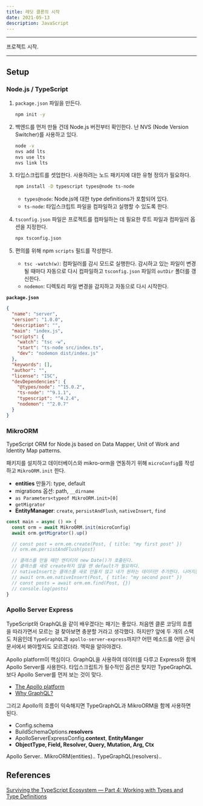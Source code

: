 ```yaml
---
title: 레딧 클론의 시작
date: 2021-05-13
description: JavaScript
---
```


---

프로젝트 시작.

---

## Setup

### Node.js / TypeScript

1. `package.json` 파일을 만든다.

   ```bash
   npm init -y
   ```

2. 백엔드를 먼저 만들 건데 Node.js 버전부터 확인한다. 난 NVS (Node Version Switcher)를 사용하고 있다.

   ```bash
   node -v
   nvs add lts
   nvs use lts
   nvs link lts
   ```

3. 타입스크립트를 셋업한다. 사용하려는 노드 패키지에 대한 유형 정의가 필요하다.

   ```bash
   npm install -D typescript types@node ts-node
   ```

   - `types@node`: Node.js에 대한 type definitions가 포함되어 있다.
   - `ts-node`: 타입스크립트 파일을 컴파일하고 실행할 수 있도록 한다.

4. `tsconfig.json` 파일은 프로젝트를 컴파일하는 데 필요한 루트 파일과 컴파일러 옵션을 지정한다.

   ```bash
   npx tsconfig.json
   ```

5. 편의를 위해 npm `scripts` 필드를 작성한다.

   - `tsc -watch(w)`: 컴파일러를 감시 모드로 실행한다. 감시하고 있는 파일이 변경될 때마다 자동으로 다시 컴파일하고 `tsconfig.json` 파일의 `outDir` 폴더를 갱신한다.
   - `nodemon`: 디렉토리 파일 변경을 감지하고 자동으로 다시 시작한다.

**`package.json`**

```json
{
  "name": "server",
  "version": "1.0.0",
  "description": "",
  "main": "index.js",
  "scripts": {
    "watch": "tsc -w",
    "start": "ts-node src/index.ts",
    "dev": "nodemon dist/index.js"
  },
  "keywords": [],
  "author": "",
  "license": "ISC",
  "devDependencies": {
    "@types/node": "^15.0.2",
    "ts-node": "^9.1.1",
    "typescript": "^4.2.4",
    "nodemon": "^2.0.7"
  }
}
```

### MikroORM

TypeScript ORM for Node.js based on Data Mapper, Unit of Work and Identity Map patterns.

패키지를 설치하고 데이터베이스와 mikro-orm을 연동하기 위해 `microConfig`를 작성하고 `MikroORM.init` 한다.

- **entities** 만들기: type, default
- migrations 옵션: path, `__dirname`
- `as Parameters<typeof MikroORM.init>[0]`
- `getMigrator`
- **EntityManager**: `create`, `persistAndFlush`, `nativeInsert`, `find`

```javascript
const main = async () => {
  const orm = await MikroORM.init(microConfig)
  await orm.getMigrator().up()

  // const post = orm.em.create(Post, { title: "my first post" })
  // orm.em.persistAndFlush(post)

  // 클래스를 만들 때만 엔티티의 new Date()가 호출된다.
  // 클래스를 새로 create하지 않을 땐 default가 필요하다.
  // nativeInsert는 클래스를 새로 만들지 않고 내가 원하는 데이터만 추가한다. 나머지는 dafeault를 따른다.
  // await orm.em.nativeInsert(Post, { title: "my second post" })
  // const posts = await orm.em.find(Post, {})
  // console.log(posts)
}
```

### Apollo Server Express

TypeScript와 GraphQL을 같이 배우겠다는 패기는 좋았다. 처음엔 클론 코딩의 흐름을 따라가면서 모르는 걸 찾아보면 충분할 거라고 생각했다. 하지만? 앞에 두 개의 스택도 처음인데 `TypeGraphQL`과 `apollo-server-express`까지!? 어떤 메소드를 어떤 공식 문서에서 봐야할지도 모르겠더라. 맥락을 알아야겠다.

Apollo platform이 핵심이다. GraphQL을 사용하여 데이터를 다루고 Express와 함께 Apollo Server를 사용한다. 타입스크립트가 필수적인 옵션은 맞지만 TypeGraphQL보다 Apollo Server를 먼저 보는 것이 맞다.

- [The Apollo platform](https://www.apollographql.com/docs/intro/platform/)
- [Why GraphQL?](https://www.apollographql.com/docs/intro/benefits/)

그리고 Apollo의 흐름이 익숙해지면 TypeGraphQL과 MikroORM을 함께 사용하면 된다.

- Config.schema
- BuildSchemaOptions.**resolvers**
- ApolloServerExpressConfig.**context**, **EntityManger**
- **ObjectType, Field, Resolver, Query, Mutation, Arg, Ctx**

Apollo Server.. MikroORM(entities).. TypeGraphQL(resolvers)..

## References

[Surviving the TypeScript Ecosystem — Part 4: Working with Types and Type Definitions](https://medium.com/@KevinBGreene/surviving-the-typescript-ecosystem-working-with-types-and-type-definitions-3539baf26627)

